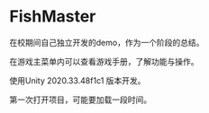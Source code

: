 # FishMaster
在校期间自己独立开发的demo，作为一个阶段的总结。

在游戏主菜单内可以查看游戏手册，了解功能与操作。

使用Unity 2020.33.48f1c1 版本开发。

第一次打开项目，可能要加载一段时间。

